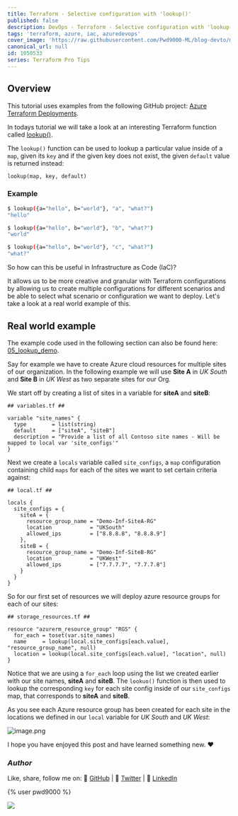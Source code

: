 ```yaml
---
title: Terraform - Selective configuration with 'lookup()'
published: false
description: DevOps - Terraform - Selective configuration with 'lookup()'
tags: 'terraform, azure, iac, azuredevops'
cover_image: 'https://raw.githubusercontent.com/Pwd9000-ML/blog-devto/main/posts/2022-DevOps-Terraform-Lookup-Function/assets/main-tf-tips.png'
canonical_url: null
id: 1050533
series: Terraform Pro Tips
---
```


## Overview

This tutorial uses examples from the following GitHub project: [Azure Terraform Deployments](https://github.com/Pwd9000-ML/Azure-Terraform-Deployments).  

In todays tutorial we will take a look at an interesting Terraform function called [lookup()](https://www.terraform.io/language/functions/lookup).  

The `lookup()` function can be used to lookup a particular value inside of a `map`, given its `key` and if the given key does not exist, the given `default` value is returned instead:  

```hcl
lookup(map, key, default)
```

### Example

```sh
$ lookup({a="hello", b="world"}, "a", "what?")
"hello"

$ lookup({a="hello", b="world"}, "b", "what?")
"world"

$ lookup({a="hello", b="world"}, "c", "what?")
"what?"
```

So how can this be useful in Infrastructure as Code (IaC)?  

It allows us to be more creative and granular with Terraform configurations by allowing us to create multiple configurations for different scenarios and be able to select what scenario or configuration we want to deploy. Let's take a look at a real world example of this.  

## Real world example

The example code used in the following section can also be found here: [05_lookup_demo](https://github.com/Pwd9000-ML/Azure-Terraform-Deployments/tree/master/05_lookup_demo).  

Say for example we have to create Azure cloud resources for multiple sites of our organization. In the following example we will use **Site A** in _UK South_ and **Site B** in _UK West_ as two separate sites for our Org.  

We start off by creating a list of sites in a variable for **siteA** and **siteB**:  

```hcl
## variables.tf ##

variable "site_names" {
  type        = list(string)
  default     = ["siteA", "siteB"]
  description = "Provide a list of all Contoso site names - Will be mapped to local var 'site_configs'"
}
```

Next we create a `locals` variable called `site_configs`, a `map` configuration containing child `maps` for each of the sites we want to set certain criteria against:  

```hcl
## local.tf ##

locals {
  site_configs = {
    siteA = {
      resource_group_name = "Demo-Inf-SiteA-RG"
      location            = "UKSouth"
      allowed_ips         = ["8.8.8.8", "8.8.8.9"]
    },
    siteB = {
      resource_group_name = "Demo-Inf-SiteB-RG"
      location            = "UKWest"
      allowed_ips         = ["7.7.7.7", "7.7.7.8"]
    }
  }
}
```

So for our first set of resources we will deploy azure resource groups for each of our sites:  

```hcl
## storage_resources.tf ##

resource "azurerm_resource_group" "RGS" {
  for_each = toset(var.site_names)
  name     = lookup(local.site_configs[each.value], "resource_group_name", null)
  location = lookup(local.site_configs[each.value], "location", null)
}
```

Notice that we are using a `for_each` loop using the list we created earlier with our site names, **siteA** and **siteB**. The `lookuo()` function is then used to lookup the corresponding `key` for each site config inside of our `site_configs` map, that corresponds to **siteA** and **siteB**.  

As you see each Azure resource group has been created for each site in the locations we defined in our `local` variable for _UK South_ and _UK West_:  

![image.png]()

I hope you have enjoyed this post and have learned something new. :heart:

### _Author_

Like, share, follow me on: :octopus: [GitHub](https://github.com/Pwd9000-ML) | :penguin: [Twitter](https://twitter.com/pwd9000) | :space_invader: [LinkedIn](https://www.linkedin.com/in/marcel-l-61b0a96b/)

{% user pwd9000 %}

<a href="https://www.buymeacoffee.com/pwd9000"><img src="https://img.buymeacoffee.com/button-api/?text=Buy me a coffee&emoji=&slug=pwd9000&button_colour=FFDD00&font_colour=000000&font_family=Cookie&outline_colour=000000&coffee_colour=ffffff"></a>
